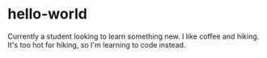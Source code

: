 # hello-world
  

Currently a student looking to learn something new. 
I like coffee and hiking. It's too hot for hiking, so I'm learning to code instead. 
